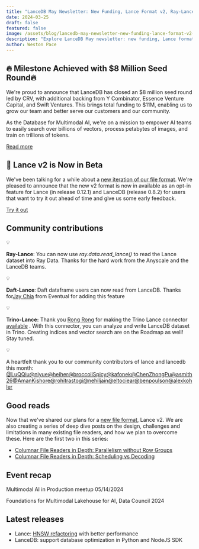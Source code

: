 ```yaml
---
title: "LanceDB May Newsletter: New Funding, Lance Format v2, Ray-Lance, Daft-Lance"
date: 2024-03-25
draft: false
featured: false
image: /assets/blog/lancedb-may-newsletter-new-funding-lance-format-v2-ray-lance-daft-lance/lancedb-may-newsletter-new-funding-lance-format-v2-ray-lance-daft-lance.png
description: "Explore LanceDB May newsletter: new funding, Lance format v2, Ray-Lance, Daft-Lance with practical insights and expert guidance from the LanceDB team."
author: Weston Pace
---
```

## 🔥 Milestone Achieved with $8 Million Seed Round🔥

We're proud to announce that LanceDB has closed an $8 million seed round led by CRV, with additional backing from Y Combinator, Essence Venture Capital, and Swift Ventures. This brings total funding to $11M, enabling us to grow our team and better serve our customers and our community.

As the Database for Multimodal AI, we're on a mission to empower AI teams to easily search over billions of vectors, process petabytes of images, and train on trillions of tokens.

[Read more](__GHOST_URL__/new-funding-and-a-new-foundation-for-multimodal-ai-data/)

## 🚀 Lance v2 is Now in Beta

We've been talking for a while about a [new iteration of our file format](__GHOST_URL__/lance-v2/).  We're pleased to announce that the new v2 format is now in available as an opt-in feature for Lance (in release 0.12.1) and LanceDB (release 0.8.2) for users that want to try it out ahead of time and give us some early feedback.

[Try it out](__GHOST_URL__/lance-v2-is-now-in-beta/)

## Community contributions

💡

**Ray-Lance**: You can now use *ray.data.read_lance()* to read the Lance dataset into Ray Data. Thanks for the hard work from the Anyscale and the LanceDB teams.

💡

**Daft-Lance**: Daft dataframe users can now read from LanceDB. Thanks for[Jay Chia](https://github.com/jaychia) from Eventual for adding this feature

💡

**Trino-Lance:** Thank you [Rong Rong](https://github.com/walterddr) for making the Trino Lance connector [available](https://github.com/trinodb/trino/pull/21880) . With this connector, you can analyze and write LanceDB dataset in Trino. Creating indices and vector search are on the Roadmap as well! Stay tuned. 

💡

A heartfelt thank you to our community contributors of lance and lancedb this month: [@LuQQiu](https://github.com/LuQQiu)[@niyue](https://github.com/niyue)[@heiher](https://github.com/heiher)[@broccoliSpicy](https://github.com/broccoliSpicy)[@kafonek](https://github.com/kafonek)[@ChenZhongPu](https://github.com/ChenZhongPu)[@asmith26](https://github.com/asmith26)[@AmanKishore](https://github.com/AmanKishore)[@rohitrastogi](https://github.com/rohitrastogi)[@nehiljain](https://github.com/nehiljain)[@eltociear](https://github.com/eltociear)[@benpoulson](https://github.com/benpoulson)[@alexkohler](https://github.com/alexkohler)

## Good reads

Now that we've shared our plans for a [new file format](__GHOST_URL__/lance-v2/), Lance v2. We are also creating a series of deep dive posts on the design, challenges and limitations in many existing file readers, and how we plan to overcome these. Here are the first two in this series:

- [Columnar File Readers in Depth: Parallelism without Row Groups](__GHOST_URL__/file-readers-in-depth-parallelism-without-row-groups/)
- [Columnar File Readers in Depth: Scheduling vs Decoding](__GHOST_URL__/splitting-scheduling-from-decoding/)

## Event recap

Multimodal AI in Production meetup 05/14/2024

Foundations for Multimodal Lakehouse for AI, Data Council 2024

## Latest releases

- Lance: [HNSW refactoring](https://github.com/lancedb/lance/pull/2353) with better performance
- LanceDB: support database optimization in Python and NodeJS SDK
